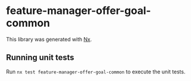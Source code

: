 # feature-manager-offer-goal-common

This library was generated with [Nx](https://nx.dev).

## Running unit tests

Run `nx test feature-manager-offer-goal-common` to execute the unit tests.
